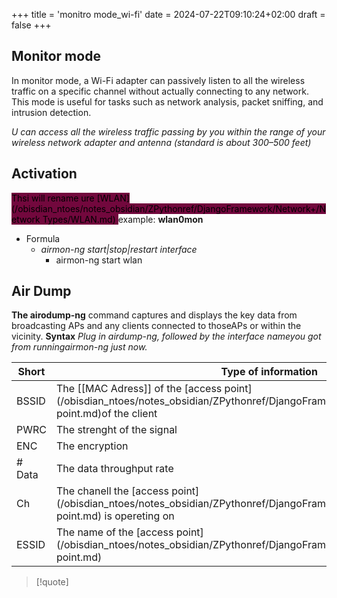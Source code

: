 +++
title = 'monitro mode_wi-fi'
date = 2024-07-22T09:10:24+02:00
draft = false
+++

## Monitor mode 
In monitor mode, a Wi-Fi adapter can passively listen to all the wireless traffic on a specific channel without actually connecting to any network. This mode is useful for tasks such as network analysis, packet sniffing, and intrusion detection.

*U can access all the wireless
traffic passing by you within the range of your wireless network adapter and
antenna (standard is about 300–500 feet)*



## Activation 
<mark style="background: #72083D;">Thsi will rename ure [WLAN](/obisdian_ntoes/notes_obsidian/ZPythonref/DjangoFramework/Network+/Network Types/WLAN.md) </mark>
	example: **wlan0mon** 
- Formula 
	- *airmon-ng start|stop|restart interface*
		- airmon-ng start wlan

## Air Dump
**The airodump-ng** command captures and displays
the key data from broadcasting APs and any clients connected to thoseAPs or within the vicinity. 
**Syntax**
*Plug in airdump-ng, followed by the interface nameyou got from runningairmon-ng just now.*

| Short  | Type of information                                     |
| ------ | ------------------------------------------------------- |
| BSSID  | The [[MAC Adress]] of the [access point](/obisdian_ntoes/notes_obsidian/ZPythonref/DjangoFramework/Network+/Ref_OSI/access point.md)of the client |
| PWRC   | The strenght of the signal                              |
| ENC    | The encryption                                          |
| # Data | The data throughput rate                                |
| Ch     | The chanell the [access point](/obisdian_ntoes/notes_obsidian/ZPythonref/DjangoFramework/Network+/Ref_OSI/access point.md) is opereting on                   |
| ESSID  | The name of the [access point](/obisdian_ntoes/notes_obsidian/ZPythonref/DjangoFramework/Network+/Ref_OSI/access point.md)                                                     |

>[!quote]